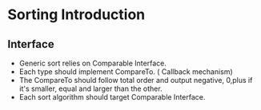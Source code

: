 # Sorting Introduction

## Interface
- Generic sort relies on Comparable Interface. 
- Each type should implement CompareTo. ( Callback mechanism)
- The CompareTo should follow total order and output negative, 0,plus if it's smaller, equal and larger than the other.
- Each sort algorithm should target Comparable Interface.
